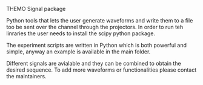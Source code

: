 THEMO Signal package

Python tools that lets the user generate waveforms and write them to a file too be sent over the channel through the projectors.
In order to run teh linraries the user needs to install the scipy python package.

The experiment scripts are written in Python which is both powerful and simple, anyway an example is available in the main folder.

Different signals are avialable and they can be combined to obtain the desired sequence. To add more waveforms or functionalities please contact the maintainers.
